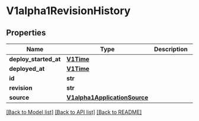 # V1alpha1RevisionHistory

## Properties
Name | Type | Description | Notes
------------ | ------------- | ------------- | -------------
**deploy_started_at** | [**V1Time**](V1Time.md) |  | [optional] 
**deployed_at** | [**V1Time**](V1Time.md) |  | [optional] 
**id** | **str** |  | [optional] 
**revision** | **str** |  | [optional] 
**source** | [**V1alpha1ApplicationSource**](V1alpha1ApplicationSource.md) |  | [optional] 

[[Back to Model list]](../README.md#documentation-for-models) [[Back to API list]](../README.md#documentation-for-api-endpoints) [[Back to README]](../README.md)


